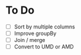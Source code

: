 # To Do
- [ ] Sort by multiple columns
- [ ] Improve groupBy
- [ ] Join / merge
- [ ] Convert to UMD or AMD
